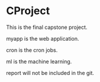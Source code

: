 # CProject
This is the final capstone project. 

myapp is the web application.

cron is the cron jobs.

ml is the machine learning.

report will not be included in the git.
